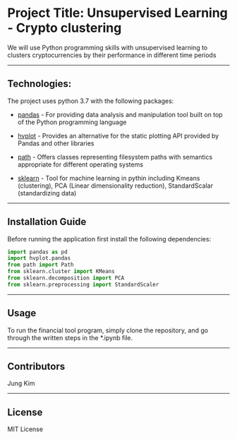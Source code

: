
# Project Title: Unsupervised Learning - Crypto clustering

We will use Python programming skills with unsupervised learning to clusters cryptocurrencies by their performance in different time periods

---

## Technologies:

The project uses python 3.7 with the following packages:

* [pandas](https://pandas.pydata.org/) - For providing data analysis and manipulation tool built on top of the Python programming language

* [hvplot](https://hvplot.holoviz.org/) - Provides an alternative for the static plotting API provided by Pandas and other libraries

* [path](https://docs.python.org/3/library/pathlib.html) -  Offers classes representing filesystem paths with semantics appropriate for different operating systems

* [sklearn](https://scikit-learn.org/stable/) - Tool for machine learning in pythin including Kmeans (clustering), PCA (Linear dimensionality reduction), StandardScalar (standardizing data)

---

## Installation Guide


Before running the application first install the following dependencies:

```python
import pandas as pd
import hvplot.pandas
from path import Path
from sklearn.cluster import KMeans
from sklearn.decomposition import PCA
from sklearn.preprocessing import StandardScaler
```

---

## Usage

To run the financial tool program, simply clone the repository, and go through the written steps in the *.ipynb file.

---

## Contributors

Jung Kim


---

## License

MIT License
